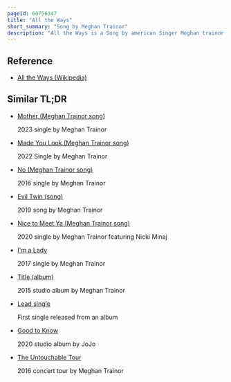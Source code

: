 ```yaml
---
pageid: 60756347
title: "All the Ways"
short_summary: "Song by Meghan Trainor"
description: "All the Ways is a Song by american Singer Meghan trainor. The Song was released on June 21, 2018, as a promotional single for the initial intended Release of Trainor's third Studio Album, Treat Myself, and later only appeared on its Target deluxe Edition following the Album's 2020 Release. The Song was adapted on hot Adult contemporaneous Radio on 11 february 2019 as the Lead single from Trainor's second ep the Love Train."
---
```


## Reference

- [All the Ways (Wikipedia)](https://en.wikipedia.org/?curid=60756347)

## Similar TL;DR

- [Mother (Meghan Trainor song)](/tldr/en/mother-meghan-trainor-song)

  2023 single by Meghan Trainor

- [Made You Look (Meghan Trainor song)](/tldr/en/made-you-look-meghan-trainor-song)

  2022 Single by Meghan Trainor

- [No (Meghan Trainor song)](/tldr/en/no-meghan-trainor-song)

  2016 single by Meghan Trainor

- [Evil Twin (song)](/tldr/en/evil-twin-song)

  2019 song by Meghan Trainor

- [Nice to Meet Ya (Meghan Trainor song)](/tldr/en/nice-to-meet-ya-meghan-trainor-song)

  2020 single by Meghan Trainor featuring Nicki Minaj

- [I'm a Lady](/tldr/en/im-a-lady)

  2017 single by Meghan Trainor

- [Title (album)](/tldr/en/title-album)

  2015 studio album by Meghan Trainor

- [Lead single](/tldr/en/lead-single)

  First single released from an album

- [Good to Know](/tldr/en/good-to-know)

  2020 studio album by JoJo

- [The Untouchable Tour](/tldr/en/the-untouchable-tour)

  2016 concert tour by Meghan Trainor
